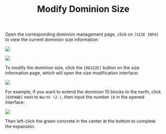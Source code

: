 ﻿---
title: Modify Dominion Size
createTime: 2025/03/14 09:15:37
permalink: /en/doc/player/dominion/resize/
---

Open the corresponding dominion management page, click on `[SIZE INFO]` to view the current dominion size
information:

![](/player/dominion/resize/1.png)

![](/player/dominion/resize/2.png)

To modify the dominion size, click the `[RESIZE]` button on the size information page, which will open the size
modification interface:

![](/player/dominion/resize/3.png)

For example, if you want to extend the dominion 10 blocks to the north, click `[EXPAND]` next to `North (Z-)`, then
input the number `10` in the opened interface:

![](/player/dominion/resize/4.png)

Then left-click the green concrete in the center at the bottom to complete the expansion.
